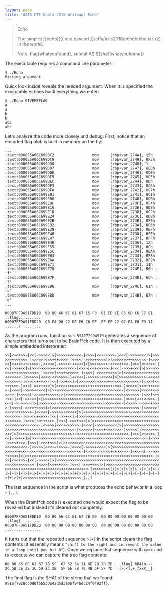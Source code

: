 ```yaml
---
layout: page
title: "ASIS CTF Quals 2018 Writeup: Echo"
---
```


> Echo
> 
> The simplest [echo]({{ site.baseurl }}/ctfs/asis2018/echo/echo.tar.xz) in the world.
>
> Note: flag{whatyoufound}, submit ASIS{sha1(whatyoufound)}

The executable requires a command line parameter:

```
$ ./Echo
Missing argument
```

Quick look inside reveals the needed argument. When it is specified the executable echoes back everything we enter:

```
$ ./Echo GIVEMEFLAG
a
a
b
b
abc
abc
```

Let's analyze the code more closely and debug. First, notice that an encoded flag blob is built in memory on the fly:

```
...
.text:000055A06C699DC2                 mov     [rbp+var_274A], 15h
.text:000055A06C699DC9                 mov     [rbp+var_2749], 0F3h
.text:000055A06C699DD0                 mov     [rbp+var_2748], 1
.text:000055A06C699DD7                 mov     [rbp+var_2747], 0EBh
.text:000055A06C699DDE                 mov     [rbp+var_2746], 0CEh
.text:000055A06C699DE5                 mov     [rbp+var_2745], 0C5h
.text:000055A06C699DEC                 mov     [rbp+var_2744], 0Dh
.text:000055A06C699DF3                 mov     [rbp+var_2743], 0C6h
.text:000055A06C699DFA                 mov     [rbp+var_2742], 0C7h
.text:000055A06C699E01                 mov     [rbp+var_2741], 0C1h
.text:000055A06C699E08                 mov     [rbp+var_2740], 0CBh
.text:000055A06C699E0F                 mov     [rbp+var_273F], 0F4h
.text:000055A06C699E16                 mov     [rbp+var_273E], 0D8h
.text:000055A06C699E1D                 mov     [rbp+var_273D], 0C2h
.text:000055A06C699E24                 mov     [rbp+var_273C], 0DBh
.text:000055A06C699E2B                 mov     [rbp+var_273B], 0F6h
.text:000055A06C699E32                 mov     [rbp+var_273A], 0C6h
.text:000055A06C699E39                 mov     [rbp+var_2739], 0BFh
.text:000055A06C699E40                 mov     [rbp+var_2738], 0FEh
.text:000055A06C699E47                 mov     [rbp+var_2737], 0FFh
.text:000055A06C699E4E                 mov     [rbp+var_2736], 12h
.text:000055A06C699E55                 mov     [rbp+var_2735], 0Ch
.text:000055A06C699E5C                 mov     [rbp+var_2734], 0EAh
.text:000055A06C699E63                 mov     [rbp+var_2733], 0F8h
.text:000055A06C699E6A                 mov     [rbp+var_2732], 0F9h
.text:000055A06C699E71                 mov     [rbp+var_2731], 11h
.text:000055A06C699E78                 mov     [rbp+var_274E], 66h ; 'f'
.text:000055A06C699E7F                 mov     [rbp+var_274D], 6Ch ; 'l'
.text:000055A06C699E86                 mov     [rbp+var_274C], 61h ; 'a'
.text:000055A06C699E8D                 mov     [rbp+var_274B], 67h ; 'g'
...
```

```
00007FFDA51FDD10  00 00 66 6C 61 67 15 F3  01 EB CE C5 0D C6 C7 C1  ..flag..........
00007FFDA51FDD20  CB F4 D8 C2 DB F6 C6 BF  FE FF 12 0C EA F8 F9 11  ......? ........
```

As the program runs, function ```sub_55AE72994970``` generates a sequence of characters that turns out to be [Brainf*ck](https://en.wikipedia.org/wiki/Brainfuck) code. It is then executed by a simple embedded interpreter:

```
>>[<+<+>>-]<<[->>+<<]>[>>>>>+<<<<<-]<>>>[<<+<+>>>-]<<<[->>>+<<<]>[>>>
>>>+<<<<<<-]<>>>>[<<<+<+>>>>-]<<<<[->>>>+<<<<]>[>>>>>>>+<<<<<<<-]<>>>
>>[<<<<+<+>>>>>-]<<<<<[->>>>>+<<<<<]>[>>>>>>>>+<<<<<<<<-]<>>[<+<+>>-]
<<[->>+<<]>[>>>>>>>>>+<<<<<<<<<-]<>>>[<<+<+>>>-]<<<[->>>+<<<]>[>>>>>>
>>>>+<<<<<<<<<<-]<>>>>[<<<+<+>>>>-]<<<<[->>>>+<<<<]>[>>>>>>>>>>>+<<<<
<<<<<<<-]<>>>>>[<<<<+<+>>>>>-]<<<<<[->>>>>+<<<<<]>[>>>>>>>>>>>>+<<<<<
<<<<<<<-]<>>[<+<+>>-]<<[->>+<<]>[>>>>>>>>>>>>>+<<<<<<<<<<<<<-]<>>>[<<
+<+>>>-]<<<[->>>+<<<]>[>>>>>>>>>>>>>>+<<<<<<<<<<<<<<-]<>>>>[<<<+<+>>>
>-]<<<<[->>>>+<<<<]>[>>>>>>>>>>>>>>>+<<<<<<<<<<<<<<<-]<>>>>>[<<<<+<+>
>>>>-]<<<<<[->>>>>+<<<<<]>[>>>>>>>>>>>>>>>>+<<<<<<<<<<<<<<<<-]<>>[<+<
+>>-]<<[->>+<<]>[>>>>>>>>>>>>>>>>>+<<<<<<<<<<<<<<<<<-]<>>>[<<+<+>>>-]
<<<[->>>+<<<]>[>>>>>>>>>>>>>>>>>>+<<<<<<<<<<<<<<<<<<-]<>>>>[<<<+<+>>>
>-]<<<<[->>>>+<<<<]>[>>>>>>>>>>>>>>>>>>>+<<<<<<<<<<<<<<<<<<<-]<>>>>>[
<<<<+<+>>>>>-]<<<<<[->>>>>+<<<<<]>[>>>>>>>>>>>>>>>>>>>>+<<<<<<<<<<<<<
<<<<<<<-]<>>[<+<+>>-]<<[->>+<<]>[>>>>>>>>>>>>>>>>>>>>>+<<<<<<<<<<<<<<
<<<<<<<-]<>>>[<<+<+>>>-]<<<[->>>+<<<]>[>>>>>>>>>>>>>>>>>>>>>>+<<<<<<<
<<<<<<<<<<<<<<<-]<>>>>[<<<+<+>>>>-]<<<<[->>>>+<<<<]>[>>>>>>>>>>>>>>>>
>>>>>>>+<<<<<<<<<<<<<<<<<<<<<<<-]<>>>>>[<<<<+<+>>>>>-]<<<<<[->>>>>+<<
<<<]>[>>>>>>>>>>>>>>>>>>>>>>>>+<<<<<<<<<<<<<<<<<<<<<<<<-]<>>[<+<+>>-]
<<[->>+<<]>[>>>>>>>>>>>>>>>>>>>>>>>>>+<<<<<<<<<<<<<<<<<<<<<<<<<-]<>>>
[<<+<+>>>-]<<<[->>>+<<<]>[>>>>>>>>>>>>>>>>>>>>>>>>>>+<<<<<<<<<<<<<<<<
<<<<<<<<<<-]<>>>>[<<<+<+>>>>-]<<<<[->>>>+<<<<]>[>>>>>>>>>>>>>>>>>>>>>
>>>>>>+<<<<<<<<<<<<<<<<<<<<<<<<<<<-]<>>>>>[<<<<+<+>>>>>-]<<<<<[->>>>>
+<<<<<]>[>>>>>>>>>>>>>>>>>>>>>>>>>>>>+<<<<<<<<<<<<<<<<<<<<<<<<<<<<-]<
>>[<+<+>>-]<<[->>+<<]>[>>>>>>>>>>>>>>>>>>>>>>>>>>>>>+<<<<<<<<<<<<<<<<
<<<<<<<<<<<<<-]<>>>[<<+<+>>>-]<<<[->>>+<<<]>[>>>>>>>>>>>>>>>>>>>>>>>>
>>>>>>+<<<<<<<<<<<<<<<<<<<<<<<<<<<<<<-]<>>>>>>>[+]>[+]>[+]>[+]>[+]>[+
]>[+]>[+]>[+]>[+]>[+]>[+]>[+]>[+]>[+]>[+]>[+]>[+]>[+]>[+]>[+]>[+]>[+]
>[+]>[+]><<<<<<<<<<<<<<<<<<<<<<<<<,[.,]
```

The last sequence in the script is what produces the echo behavior in a loop - ```[.,]```.

When the Brainf*ck code is executed one would expect the flag to be revealed but instead it's cleared out competely:

```
00007FFDA51FDD10  00 00 66 6C 61 67 7B 00  00 00 00 00 00 00 00 00  ..flag{.........
00007FFDA51FDD20  00 00 00 00 00 00 00 00  00 00 00 00 00 00 00 00  ................
```

It turns out that the repeated sequence ```>[+]``` in the script clears the flag contents (it essentilly means ```"shift to the right and increment the value in a loop until you hit 0"```). Once we replace that sequence with ```>>>>``` and re-execute we can capture the true flag contents:

```
00 00 66 6C 61 67 7B 5F  62 52 34 31 6E 2D 2D 2D  ..flag{_bR41n---
2C 5B 3E 2E 3C 5D 2C 2B  5F 66 78 78 4B 5F 5F 7D  ,[>.<],+_fxxK__}
```

The final flag is the SHA1 of the string that we found: ```ASIS{7928cc0d0f66530a42d5d3a06f94bdc24f0492ff}```.